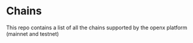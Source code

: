 # Chains

This repo contains a list of all the chains supported by the openx platform (mainnet and testnet)
